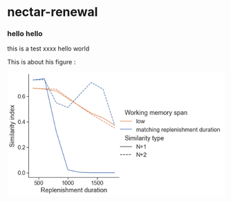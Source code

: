 # nectar-renewal

### hello hello
this is a test xxxx
hello world


This is about his figure :

![](https://github.com/juliane-mailly/nectar-renewal/blob/main/sim_bout15.png)
